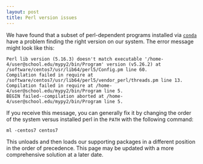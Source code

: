 ```yaml
---
layout: post
title: Perl version issues
---
```


We have found that a subset of perl-dependent programs installed via [`conda`](python-environments#options) have a problem finding the right version on our system. The error message might look like this:

```
Perl lib version (5.16.3) doesn't match executable '/home-4/user@school.edu/mypy2/bin/Program' version (v5.26.2) at /software/centos7/usr/lib64/perl5/Config.pm line 60.
Compilation failed in require at /software/centos7/usr/lib64/perl5/vendor_perl/threads.pm line 13.
Compilation failed in require at /home-4/user@school.edu/mypy2/bin/Program line 5.
BEGIN failed--compilation aborted at /home-4/user@school.edu/mypy2/bin/Program line 5.
```

If you receive this message, you can generally fix it by changing the order of the system versus installed perl in the `PATH` with the following command:

`ml -centos7 centos7`

This unloads and then loads our supporting packages in a different position in the order of precedence. This page may be updated with a more comprehensive solution at a later date.